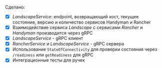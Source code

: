  Сделано:
 - [X] *LandscapeService*: endpoint, возвращающий хост, текущее состояние, версию и количество сервисов Handyman и Rancher
 - [X] Взаимодействие сервиса *Landscape* с сервисами *Rancher* и *Handyman* производится через gRPC
 - [X] *LandscapeService* - gRPC клиент
 - [X] *RancherService* и *LandscapeService* - gRPC сервера
 - [X] Использование `StateOfConnectivity` для проверки состояния через `/readiness` или `getReadiness` для gRPC
 - [X] Интеграционные тесты для ручек
